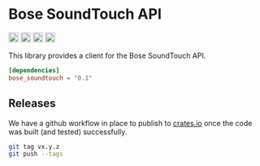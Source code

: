 # Bose SoundTouch API

[<img alt="github" src="https://img.shields.io/badge/github-timvw/bose_soundtouch-8da0cb?style=for-the-badge&labelColor=555555&logo=github" height="20">](https://github.com/timvw/bose_soundtouch)
[<img alt="crates.io" src="https://img.shields.io/crates/v/bose_soundtouch.svg?style=for-the-badge&color=fc8d62&logo=rust" height="20">](https://crates.io/crates/bose_soundtouch)
[<img alt="docs.rs" src="https://img.shields.io/badge/docs.rs-bose_soundtouch-66c2a5?style=for-the-badge&labelColor=555555&logo=docs.rs" height="20">](https://docs.rs/bose_soundtouch)
[<img alt="build status" src="https://img.shields.io/github/actions/workflow/status/timvw/bose_soundtouch/ci.yml?branch=master&style=for-the-badge" height="20">](https://github.com/timvw/bose_soundtouch/actions?query=branch%3Amaster)

This library provides a client for the Bose SoundTouch API.

```toml
[dependencies]
bose_soundtouch = "0.1"
```

## Releases

We have a github workflow in place to publish to [crates.io](https://crates.io/crates/bose_soundtouch) once the code was built (and tested) successfully.

```bash
git tag vx.y.z
git push --tags
```

